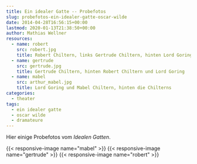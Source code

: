 ```yaml
---
title: Ein idealer Gatte -- Probefotos
slug: probefotos-ein-idealer-gatte-oscar-wilde
date: 2014-04-28T16:56:15+00:00
lastmod: 2020-01-13T21:38:50+00:00
author: Mathias Wellner
resources:
  - name: robert
    src: robert.jpg
    title: Robert Chiltern, links Gertrude Chiltern, hinten Lord Goring
  - name: gertrude
    src: gertrude.jpg
    title: Gertrude Chiltern, hinten Robert Chiltern und Lord Goring
  - name: mabel
    src: arthur_mabel.jpg
    title: Lord Goring und Mabel Chiltern, hinten die Chilterns
categories:
  - theater
tags:
  - ein idealer gatte
  - oscar wilde
  - dramateure
---
```

Hier einige Probefotos vom _Idealen Gatten_.
<!--more-->

{{< responsive-image name="mabel" >}}
{{< responsive-image name="gertrude" >}}
{{< responsive-image name="robert" >}}
